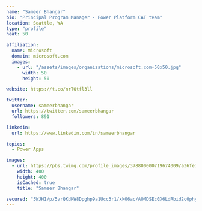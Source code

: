 ```yaml
---
name: "Sameer Bhangar"
bio: "Principal Program Manager - Power Platform CAT team"
location: Seattle, WA
type: "profile"
heat: 50

affiliation:
  name: Microsoft
  domain: microsoft.com
  images:
    - url: "/assets/images/organizations/microsoft.com-50x50.jpg"
      width: 50
      height: 50

website: https://t.co/nrTQtfl3ll

twitter:
  username: sameerbhangar
  url: https://twitter.com/sameerbhangar
  followers: 891

linkedin:
  url: https://www.linkedin.com/in/sameerbhangar

topics:
  - Power Apps

images:
  - url: https://pbs.twimg.com/profile_images/378800000719674009/a36fe7ddfab1778b76e5793772e43798_400x400.jpeg
    width: 400
    height: 400
    isCached: true
    title: "Sameer Bhangar"

secured: "5WJH1/p/5vrQKdKW8Dpghp9a1Ucc3r1/xkO6ac/AOMDSEc0X6LdRbid2c0phyrILibgwk+likglt8UDBGhl/vKbRi/1Kj3Wr6bYffbiXkKGd3omZMfDKrzp1glWo4I78LQ70idXQMHNbzbH9Y8rZHiBb3TUYq8HVBXt8w80Op7Kf5muOnZps+PEhFx5OUvqdp3rVb+R4EWAvovlWU92wvNH8DmtQAUujZve9qi2tsasrzadZoAmx9vE5y5r3NM2/znwfC5J04TavJcITA/ElNCK1YPDNnxzKG7lAeRQzVM+/+XqR2t2PBPx4m7rYGj8KvgYCJ5sXGU+sV+2+aGkH7rRbsiEuKuu3/nitbGu8TqkJ0E7SqrjrX+gMSzh0NUvlVOLm7ohL5hzlSe5SRXds9Q==;I+dyMF2lSQ72JOIw3ZMKbQ=="
---
```


